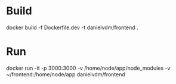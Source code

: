 # Build
docker build -f Dockerfile.dev -t danielvdm/frontend .

# Run
docker run -it -p 3000:3000 -v /home/node/app/node_modules -v ~/frontend:/home/node/app danielvdm/frontend